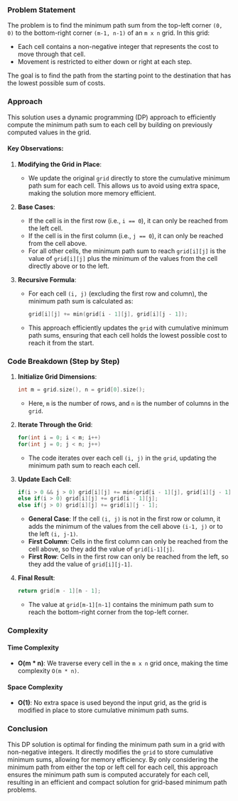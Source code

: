 ### Problem Statement

The problem is to find the minimum path sum from the top-left corner `(0, 0)` to the bottom-right corner `(m-1, n-1)` of an `m x n` grid. In this grid:
- Each cell contains a non-negative integer that represents the cost to move through that cell.
- Movement is restricted to either down or right at each step.

The goal is to find the path from the starting point to the destination that has the lowest possible sum of costs.

### Approach

This solution uses a dynamic programming (DP) approach to efficiently compute the minimum path sum to each cell by building on previously computed values in the grid.

#### Key Observations:
1. **Modifying the Grid in Place**:
   - We update the original `grid` directly to store the cumulative minimum path sum for each cell. This allows us to avoid using extra space, making the solution more memory efficient.

2. **Base Cases**:
   - If the cell is in the first row (i.e., `i == 0`), it can only be reached from the left cell.
   - If the cell is in the first column (i.e., `j == 0`), it can only be reached from the cell above.
   - For all other cells, the minimum path sum to reach `grid[i][j]` is the value of `grid[i][j]` plus the minimum of the values from the cell directly above or to the left.

3. **Recursive Formula**:
   - For each cell `(i, j)` (excluding the first row and column), the minimum path sum is calculated as:
     ```cpp
     grid[i][j] += min(grid[i - 1][j], grid[i][j - 1]);
     ```
   - This approach efficiently updates the `grid` with cumulative minimum path sums, ensuring that each cell holds the lowest possible cost to reach it from the start.

### Code Breakdown (Step by Step)

1. **Initialize Grid Dimensions**:
   ```cpp
   int m = grid.size(), n = grid[0].size();
   ```
   - Here, `m` is the number of rows, and `n` is the number of columns in the `grid`.

2. **Iterate Through the Grid**:
   ```cpp
   for(int i = 0; i < m; i++)
   for(int j = 0; j < n; j++)
   ```
   - The code iterates over each cell `(i, j)` in the `grid`, updating the minimum path sum to reach each cell.

3. **Update Each Cell**:
   ```cpp
   if(i > 0 && j > 0) grid[i][j] += min(grid[i - 1][j], grid[i][j - 1]);
   else if(i > 0) grid[i][j] += grid[i - 1][j];
   else if(j > 0) grid[i][j] += grid[i][j - 1];
   ```
   - **General Case**: If the cell `(i, j)` is not in the first row or column, it adds the minimum of the values from the cell above `(i-1, j)` or to the left `(i, j-1)`.
   - **First Column**: Cells in the first column can only be reached from the cell above, so they add the value of `grid[i-1][j]`.
   - **First Row**: Cells in the first row can only be reached from the left, so they add the value of `grid[i][j-1]`.

4. **Final Result**:
   ```cpp
   return grid[m - 1][n - 1];
   ```
   - The value at `grid[m-1][n-1]` contains the minimum path sum to reach the bottom-right corner from the top-left corner.

### Complexity

#### Time Complexity
- **O(m * n)**: We traverse every cell in the `m x n` grid once, making the time complexity `O(m * n)`.

#### Space Complexity
- **O(1)**: No extra space is used beyond the input grid, as the grid is modified in place to store cumulative minimum path sums.

### Conclusion

This DP solution is optimal for finding the minimum path sum in a grid with non-negative integers. It directly modifies the `grid` to store cumulative minimum sums, allowing for memory efficiency. By only considering the minimum path from either the top or left cell for each cell, this approach ensures the minimum path sum is computed accurately for each cell, resulting in an efficient and compact solution for grid-based minimum path problems.